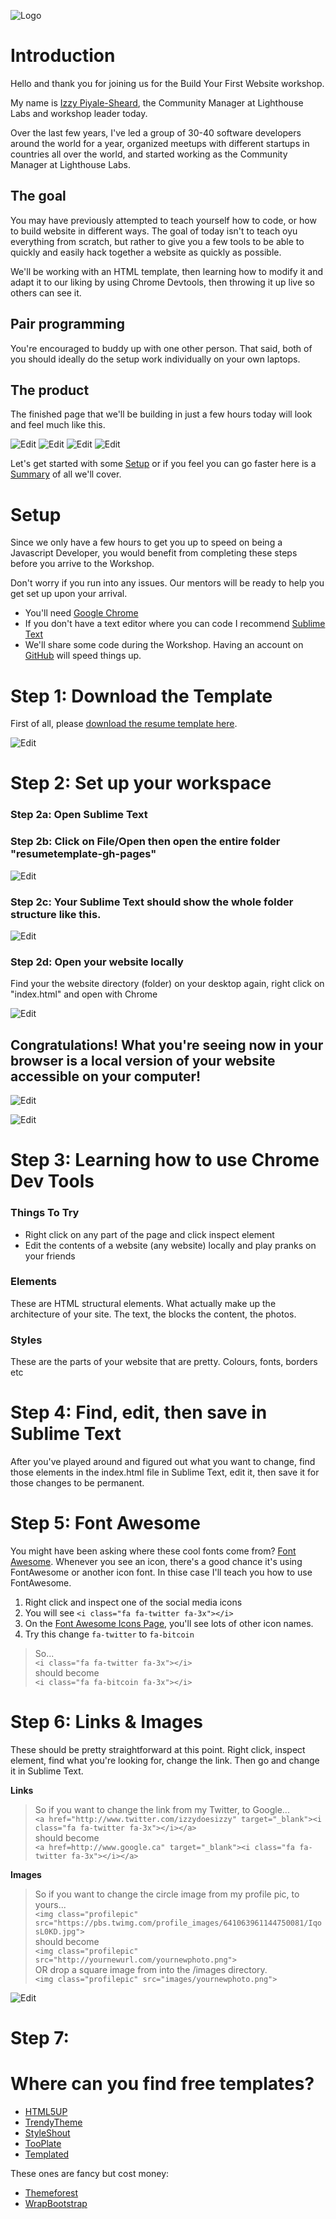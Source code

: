 ![Logo](/assets/lhl-logo.png)

# Introduction

Hello and thank you for joining us for the Build Your First Website workshop.

My name is [Izzy Piyale-Sheard](http://twitter.com/izzydoesizzy), the Community Manager at Lighthouse Labs and workshop leader today.

Over the last few years, I've led a group of 30-40 software developers around the world for a year, organized meetups with different startups in countries all over the world, and started working as the Community Manager at Lighthouse Labs.


## The goal

You may have previously attempted to teach yourself how to code, or how to build website in different ways. The goal of today isn't to teach oyu everything from scratch, but rather to give you a few tools to be able to quickly and easily hack together a website as quickly as possible.

We'll be working with an HTML template, then learning how to modify it and adapt it to our liking by using Chrome Devtools, then throwing it up live so others can see it.

## Pair programming

You're encouraged to buddy up with one other person. That said, both of you should ideally do the setup work individually on your own laptops.

## The product

The finished page that we'll be building in just a few hours today will look and feel much like this.

![Edit](/assets/image1.png)
![Edit](/assets/image2.png)
![Edit](/assets/image3.png) 
![Edit](/assets/image4.png)

Let's get started with some [Setup](content/setup/README.md) or if you feel you can go faster here is a [Summary](SUMMARY.md) of all we'll cover.

# Setup

Since we only have a few hours to get you up to speed on being a Javascript Developer, you would benefit from completing these steps before you arrive to the Workshop.

Don't worry if you run into any issues.  Our mentors will be ready to help you get set up upon your arrival.

* You'll need [Google Chrome](https://www.google.com/chrome/browser/desktop/index.html)
* If you don't have a text editor where you can code I recommend [Sublime Text](http://sublimetext.com)
* We'll share some code during the Workshop. Having an account on [GitHub](http://github.com) will speed things up.

# Step 1: Download the Template

First of all, please [download the resume template here](https://github.com/izzydoesizzy/resumetemplate).

![Edit](/assets/download.png)

# Step 2: Set up your workspace

### Step 2a: Open Sublime Text
### Step 2b: Click on File/Open then open the entire folder "resumetemplate-gh-pages"

![Edit](/assets/openfolder.png)

### Step 2c: Your Sublime Text should show the whole folder structure like this. 

![Edit](/assets/folderstructure.png)

### Step 2d: Open your website locally

Find your the website directory (folder) on your desktop again, right click on "index.html" and open with Chrome

![Edit](/assets/indexhtml.png)


## Congratulations! What you're seeing now in your browser is a local version of your website accessible on your computer!
![Edit](/assets/indexhtml.png)

![Edit](/assets/local.png)

# Step 3: Learning how to use Chrome Dev Tools

### Things To Try
* Right click on any part of the page and click inspect element
* Edit the contents of a website (any website) locally and play pranks on your friends

### Elements
These are HTML structural elements. What actually make up the architecture of your site. The text, the blocks the content, the photos.

### Styles
These are the parts of your website that are pretty. Colours, fonts, borders etc

# Step 4: Find, edit, then save in Sublime Text
After you've played around and figured out what you want to change, find those elements in the index.html file in Sublime Text, edit it, then save it for those changes to be permanent.


# Step 5: Font Awesome 
You might have been asking where these cool fonts come from? [Font Awesome](http://fontawesome.io/icons/). Whenever you see an icon, there's a good chance it's using FontAwesome or another icon font. In thise case I'll teach you how to use FontAwesome.

1. Right click and inspect one of the social media icons
2. You will see ```<i class="fa fa-twitter fa-3x"></i>```
3. On the [Font Awesome Icons Page](http://fontawesome.io/icons/), you'll see lots of other icon names. 
4. Try this change ```fa-twitter``` to ```fa-bitcoin```   
   
> So...  
> ```<i class="fa fa-twitter fa-3x"></i>```   
> should become   
>   ```<i class="fa fa-bitcoin fa-3x"></i>```

# Step 6: Links & Images

These should be pretty straightforward at this point. Right click, inspect element, find what you're looking for, change the link. Then go and change it in Sublime Text.

**Links**
> So if you want to change the link from my Twitter, to Google...  
> ```<a href="http://www.twitter.com/izzydoesizzy" target="_blank"><i class="fa fa-twitter fa-3x"></i></a>```   
> should become   
>   ```<a href=http://www.google.ca" target="_blank"><i class="fa fa-twitter fa-3x"></i></a>```

**Images**
> So if you want to change the circle image from my profile pic, to yours...  
> ```<img class="profilepic" src="https://pbs.twimg.com/profile_images/641063961144750081/IqosL0KD.jpg">```   
> should become   
>   ```<img class="profilepic" src="http://yournewurl.com/yournewphoto.png">```  
> OR drop a square image from into the /images directory.  
>   ```<img class="profilepic" src="images/yournewphoto.png">```  

![Edit](/assets/yournewphoto.png)


# Step 7: 

# Where can you find free templates?

* [HTML5UP](http://html5up.com)
* [TrendyTheme](https://trendytheme.net/items/category/html/)
* [StyleShout](https://www.styleshout.com/free-templates/)
* [TooPlate](http://www.tooplate.com/)
* [Templated](https://templated.co/)

These ones are fancy but cost money:
* [Themeforest](https://themeforest.net/category/site-templates/personal?sort=trending/?ref=ipiyale)
* [WrapBootstrap](https://wrapbootstrap.com/themes/landing-pages)



